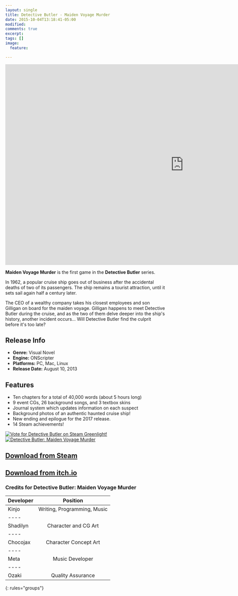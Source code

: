 ```yaml
---
layout: single
title: Detective Butler - Maiden Voyage Murder
date: 2015-10-04T13:18:41-05:00
modified:
comments: true
excerpt:
tags: []
image:
  feature:

---
```


<iframe width="1120" height="630" src="https://www.youtube.com/embed/5bl0-VWTTGU" frameborder="0" allowfullscreen></iframe>

__Maiden Voyage Murder__ is the first game in the __Detective Butler__ series.

In 1962, a popular cruise ship goes out of business after the accidental deaths of two of its passengers. The ship remains a tourist attraction, until it sets sail again half a century later.

The CEO of a wealthy company takes his closest employees and son Gilligan on board for the maiden voyage. Gilligan happens to meet Detective Butler during the cruise, and as the two of them delve deeper into the ship's history, another incident occurs… Will Detective Butler find the culprit before it's too late? 

## Release Info
<ul>
  <li><b>Genre:</b> Visual Novel</li>
  <li><b>Engine:</b> ONScripter</li>
  <li><b>Platforms:</b> PC, Mac, Linux</li>
  <li><b>Release Date:</b> August 10, 2013</li>
</ul>

## Features
<ul>
  <li>Ten chapters for a total of 40,000 words (about 5 hours long)</li>
  <li>9 event CGs, 26 background songs, and 3 textbox skins</li>
  <li>Journal system which updates information on each suspect</li>
  <li>Background photos of an authentic haunted cruise ship!</li>
  <li>New ending and epilogue for the 2017 release.</li>
  <li>14 Steam achievements!</li>
</ul>

<a href="https://store.steampowered.com/app/612620/Detective_Butler_Maiden_Voyage_Murder/"><img src="https://www.goldbargames.com/images/thumb3.jpg" alt="Vote for Detective Butler on Steam Greenlight!" /></a>
<a href="http://www.indiedb.com/games/detective-butler-maiden-voyage-murder" title="View Detective Butler: Maiden Voyage Murder on Indie DB" target="_blank"><img src="http://button.indiedb.com/popularity/medium/games/57975.png" alt="Detective Butler: Maiden Voyage Murder" /></a>

## [Download from Steam](http://store.steampowered.com/app/612620/Detective_Butler_Maiden_Voyage_Murder/)

## [Download from itch.io](http://goldbargames.itch.io/detective-butler)

### Credits for Detective Butler: Maiden Voyage Murder

| Developer | Position |
|:--------|:-------:|
| Kinjo   | Writing, Programming, Music   |
|----
| Shadilyn | Character and CG Art   |
|----
| Chocojax | Character Concept Art   |
|----
| Meta | Music Developer   |
|----
| Ozaki   | Quality Assurance   |
{: rules="groups"}
